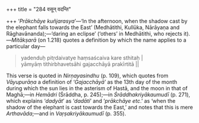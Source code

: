 +++
title = "284 वसून् वदन्ति"

+++
‘*Prākchāye kuñjarasya*’—‘In the afternoon, when the shadow cast by the
elephant falls towards the East’ (Medhātithi, Kullūka, Nārāyaṇa and
Rāghavānanda);—‘daring an eclipse’ (‘others’ in Medhātithi, who rejects
it).—*Mitākṣarā* (on 1.218) quotes a definition by which the name
applies to a particular day—

> yadenduḥ pitṛdaivatye haṃsaścaiva kare sthitaḥ \|  
> yāmyāṃ tithirbhavetsāhi gajacchāyā prakīrtitā \|\|

This verse is quoted in *Nirṇayasindhu* (p. 109), which quotes from
*Vāyupurāṇa* a definition of ‘*Gajacchāyā*’ as the 13th day of the month
during which the sun lies in the asterism of Hastā, and the moon in that
of Maghā;—in *Hemādri* (Śrāddha, p. 245);—in *Śrāddhakriyākaumudī* (p.
271), which explains ‘*dadyāt*’ as ‘*dadāti*’ and ‘*prākchāye etc*.’ as
‘when the shadow of the elephant is cast towards the East,’ and notes
that this is mere *Arthavāda*;—and in *Vaṛṣakriyākaumudī* (p. 355).



